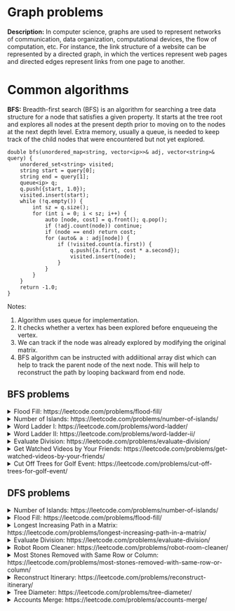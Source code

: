 # Graph problems

**Description:**
In computer science, graphs are used to represent networks of communication, data organization, computational devices,
the flow of computation, etc. For instance, the link structure of a website can be represented by a directed graph,
in which the vertices represent web pages and directed edges represent links from one page to another. 

# Common algorithms
**BFS:**
Breadth-first search (BFS) is an algorithm for searching a tree data structure for a node that satisfies a given property.
It starts at the tree root and explores all nodes at the present depth prior to moving on to the nodes at the next depth level.
Extra memory, usually a queue, is needed to keep track of the child nodes that were encountered but not yet explored.

```
double bfs(unordered_map<string, vector<ip>>& adj, vector<string>& query) {
    unordered_set<string> visited;
    string start = query[0];
    string end = query[1];
    queue<ip> q;
    q.push({start, 1.0});
    visited.insert(start);
    while (!q.empty()) {
        int sz = q.size();
        for (int i = 0; i < sz; i++) {
            auto [node, cost] = q.front(); q.pop();
            if (!adj.count(node)) continue;
            if (node == end) return cost;
            for (auto& a : adj[node]) {
                if (!visited.count(a.first)) {
                    q.push({a.first, cost * a.second});
                    visited.insert(node);
                }
            }
        }
    }
    return -1.0;
}
```
Notes:
1. Algorithm uses queue for implementation.
2. It checks whether a vertex has been explored before enqueueing the vertex.
3. We can track if the node was already explored by modifying the original matrix.
4. BFS algorithm can be instructed with addiitional array dist which can help to
   track the parent node of the next node. This will help to reconstruct the path
   by looping backward from end node.

## BFS problems
<details><summary>Flood Fill: https://leetcode.com/problems/flood-fill/</summary><p>
</p></details>
<details><summary>Number of Islands: https://leetcode.com/problems/number-of-islands/</summary><p>
</p></details>
<details><summary>Word Ladder I: https://leetcode.com/problems/word-ladder/</summary><p>
</p></details>
<details><summary>Word Ladder II: https://leetcode.com/problems/word-ladder-ii/</summary><p>
</p></details>
<details><summary>Evaluate Division: https://leetcode.com/problems/evaluate-division/</summary><p>
</p></details>
<details><summary>Get Watched Videos by Your Friends: https://leetcode.com/problems/get-watched-videos-by-your-friends/</summary><p>
</p></details>
<details><summary>Cut Off Trees for Golf Event: https://leetcode.com/problems/cut-off-trees-for-golf-event/</summary><p>
</p></details>

## DFS problems
<details><summary>Number of Islands: https://leetcode.com/problems/number-of-islands/</summary><p>
</p></details>
<details><summary>Flood Fill: https://leetcode.com/problems/flood-fill/</summary><p>
</p></details>
<details><summary>Longest Increasing Path in a Matrix: https://leetcode.com/problems/longest-increasing-path-in-a-matrix/</summary><p>
</p></details>
<details><summary>Evaluate Division: https://leetcode.com/problems/evaluate-division/</summary><p>
</p></details>
<details><summary>Robot Room Cleaner: https://leetcode.com/problems/robot-room-cleaner/</summary><p>
</p></details>
<details><summary>Most Stones Removed with Same Row or Column: https://leetcode.com/problems/most-stones-removed-with-same-row-or-column/</summary><p>
</p></details>
<details><summary>Reconstruct Itinerary: https://leetcode.com/problems/reconstruct-itinerary/</summary><p>
</p></details>
<details><summary>Tree Diameter: https://leetcode.com/problems/tree-diameter/</summary><p>
</p></details>
<details><summary>Accounts Merge: https://leetcode.com/problems/accounts-merge/</summary><p>
</p></details>







